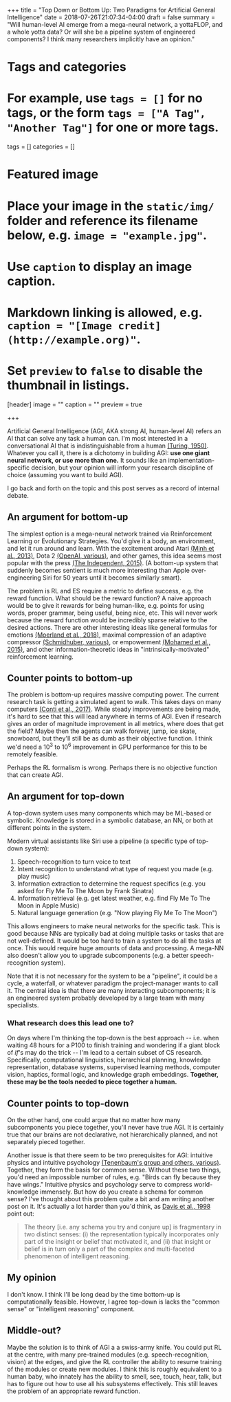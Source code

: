 +++
title = "Top Down or Bottom Up: Two Paradigms for Artificial General Intelligence"
date = 2018-07-26T21:07:34-04:00
draft = false
summary = "Will human-level AI emerge from a mega-neural network, a yottaFLOP, and a whole yotta data? Or will she be a pipeline system of engineered components? I think many researchers implicitly have an opinion."


# Tags and categories
# For example, use `tags = []` for no tags, or the form `tags = ["A Tag", "Another Tag"]` for one or more tags.
tags = []
categories = []

# Featured image
# Place your image in the `static/img/` folder and reference its filename below, e.g. `image = "example.jpg"`.
# Use `caption` to display an image caption.
#   Markdown linking is allowed, e.g. `caption = "[Image credit](http://example.org)"`.
# Set `preview` to `false` to disable the thumbnail in listings.
[header]
image = ""
caption = ""
preview = true

+++


Artificial General Intelligence (AGI, AKA strong AI, human-level AI) refers an AI that can solve any task a human can. I'm most interested in a conversational AI that is indistinguishable from a human [(Turing, 1950)](https://www.independent.co.uk/life-style/gadgets-and-tech/news/facebook-artificial-intelligence-ai-chatbot-new-language-research-openai-google-a7869706.html). Whatever you call it, there is a dichotomy in building AGI: **use one giant neural network, or use more than one.** It sounds like an implementation-specific decision, but your opinion will inform your research discipline of choice (assuming you want to build AGI).

I go back and forth on the topic and this post serves as a record of internal debate.


## An argument for bottom-up

The simplest option is a mega-neural network trained via Reinforcement Learning or Evolutionary Strategies. You'd give it a body, an environment, and let it run around and learn. With the excitement around Atari [(Minh et al., 2013)](https://arxiv.org/abs/1312.5602), Dota 2 [(OpenAI, various)](https://blog.openai.com/openai-five/), and other games, this idea seems most popular with the press [(The Independent, 2015)](https://www.independent.co.uk/life-style/gadgets-and-tech/news/facebook-artificial-intelligence-ai-chatbot-new-language-research-openai-google-a7869706.html). (A bottom-up system that suddenly becomes sentient is much more interesting than Apple over-engineering Siri for 50 years until it becomes similarly smart).

The problem is RL and ES require a metric to define success, e.g. the reward function. What should be the reward function? A naive approach would be to give it rewards for being human-like, e.g. points for using words, proper grammar, being useful, being nice, etc. This will never work because the reward function would be incredibly sparse relative to the desired actions. There are other interesting ideas like general formulas for emotions [(Moerland et al., 2018)](https://arxiv.org/abs/1705.05172), maximal compression of an adaptive compressor [(Schmidhuber, various)](http://people.idsia.ch/~juergen/creativity.html), or empowerment [(Mohamed et al., 2015)](https://arxiv.org/abs/1509.08731), and other information-theoretic ideas in "intrinsically-motivated" reinforcement learning.


## Counter points to bottom-up

The problem is bottom-up requires massive computing power. The current research task is getting a simulated agent to walk. This takes days on many computers [(Conti et al., 2017)](http://eng.uber.com/wp-content/uploads/2017/12/improving-es-arxiv.pdf). While steady improvements are being made, it's hard to see that this will lead anywhere in terms of AGI. Even if research gives an order of magnitude improvement in all metrics, where does that get the field? Maybe then the agents can walk forever, jump, ice skate, snowboard, but they'll still be as dumb as their objective function. I think we'd need a $10^3$ to $10^6$ improvement in GPU performance for this to be remotely feasible.

Perhaps the RL formalism is wrong. Perhaps there is no objective function that can create AGI.

## An argument for top-down

A top-down system uses many components which may be ML-based or symbolic. Knowledge is stored in a symbolic database, an NN, or both at different points in the system.

Modern virtual assistants like Siri use a pipeline (a specific type of top-down system):

1.  Speech-recognition to turn voice to text
2.  Intent recognition to understand what type of request you made (e.g. play music)
3.  Information extraction to determine the request specifics (e.g. you asked for Fly Me To The Moon by Frank Sinatra)
4.  Information retrieval (e.g. get latest weather, e.g. find Fly Me To The Moon in Apple Music)
5.  Natural language generation (e.g. "Now playing Fly Me To The Moon")

This allows engineers to make neural networks for the specific task. This is good because NNs are typically bad at doing multiple tasks or tasks that are not well-defined. It would be too hard to train a system to do all the tasks at once. This would require huge amounts of data and processing. A mega-NN also doesn't allow you to upgrade subcomponents (e.g. a better speech-recognition system).

Note that it is not necessary for the system to be a "pipeline", it could be a cycle, a waterfall, or whatever paradigm the project-manager wants to call it. The central idea is that there are many interacting subcomponents; it is an engineered system probably developed by a large team with many specialists.

### What research does this lead one to?

On days where I'm thinking the top-down is the best approach -- i.e. when waiting 48 hours for a P100 to finish training and wondering if a giant block of *if*'s may do the trick -- I'm lead to a certain subset of CS research. Specifically, computational linguistics, hierarchical planning, knowledge representation, database systems, supervised learning methods, computer vision, haptics, formal logic, and knowledge graph embeddings. **Together, these may be the tools needed to piece together a human.**

## Counter points to top-down

On the other hand, one could argue that no matter how many subcomponents you piece together, you'll never have true AGI. It is certainly true that our brains are not declarative, not hierarchically planned, and not separately pieced together.

Another issue is that there seem to be two prerequisites for AGI: intuitive physics and intuitive psychology [(Tenenbaum's group and others, various)](http://phys.csail.mit.edu/). Together, they form the basis for common sense. Without these two things, you'd need an impossible number of rules, e.g. "Birds can fly because they have wings." Intuitive physics and psychology serve to compress world-knowledge immensely. But how do you create a schema for common sense? I've thought about this problem quite a bit and am writing another post on it. It's actually a lot harder than you'd think, as [Davis et al., 1998](http://groups.csail.mit.edu/medg/ftp/psz/k-rep.html#role5) point out:


> The theory [i.e. any schema you try and conjure up] is fragmentary in two distinct senses: (i) the representation typically incorporates only part of the insight or belief that motivated it, and (ii) that insight or belief is in turn only a part of the complex and multi-faceted phenomenon of intelligent reasoning.


## My opinion

I don't know. I think I'll be long dead by the time bottom-up is computationally feasible. However, I agree top-down is lacks the "common sense" or "intelligent reasoning" component.

## Middle-out?

Maybe the solution is to think of AGI a a swiss-army knife. You could put RL at the centre, with many pre-trained modules (e.g. speech-recognition, vision) at the edges, and give the RL controller the ability to resume training of the modules or create new modules. I think this is roughly equivalent to a human baby, who innately has the ability to smell, see, touch, hear, talk, but has to figure out how to use all his subsystems effectively. This still leaves the problem of an appropriate reward function.
